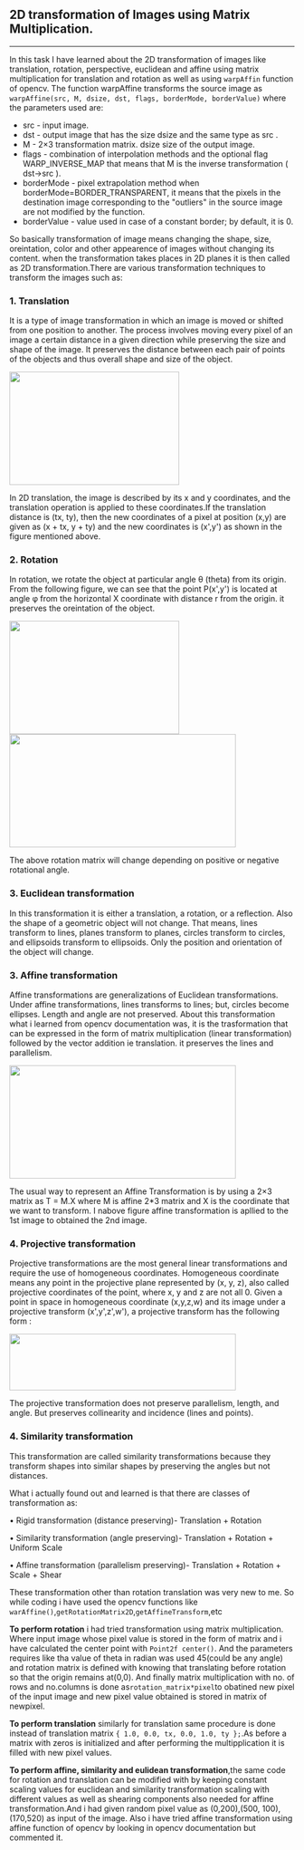 ## 2D transformation of Images using Matrix Multiplication.

----

In this task I have learned about the 2D transformation of images like translation, rotation, perspective, euclidean and affine using matrix multiplication for translation and rotation as well as using `warpAffin` function of opencv. The function warpAffine transforms the source image as `warpAffine(src, M, dsize, dst, flags, borderMode, borderValue)` where the parameters used are:



* src - input image.
* dst - output image that has the size dsize and the same type as src .
* M	- 2×3 transformation matrix.
dsize	size of the output image.
* flags - combination of interpolation methods and the optional flag WARP_INVERSE_MAP that means that M is the inverse transformation ( dst→src ).
* borderMode - pixel extrapolation method when borderMode=BORDER_TRANSPARENT, it means that the pixels in the destination image corresponding to the "outliers" in the source image are not modified by the function.
* borderValue - value used in case of a constant border; by default, it is 0.

So basically transformation of image means changing the  shape, size, oreintation, color and other appearence of images without changing its content. when the transformation takes places in 2D planes it is then called as 2D transformation.There are various transformation techniques to transform the images such as:

### 1. Translation
It is a type of image transformation in which an image is moved or shifted from one position to another. The process involves moving every pixel of an image a certain distance in a given direction while preserving the size and shape of the image. It preserves the distance between each pair of points of the objects and thus overall shape and size of the object.

<img src = "https://www.tutorialspoint.com/computer_graphics/images/translation.jpg " width=300, height=200>

In 2D translation, the image is described by its x and y coordinates, and the translation operation is applied to these coordinates.If the translation distance is (tx, ty), then the new coordinates of a pixel at position (x,y) are given as (x + tx, y + ty) and the new coordinates is (x',y') as shown in the figure mentioned above.

### 2. Rotation
In rotation, we rotate the object at particular angle θ (theta) from its origin. From the following figure, we can see that the point P(x',y') is located at angle φ from the horizontal X coordinate with distance r from the origin. it preserves the oreintation of the object.

<img src = "https://www.tutorialspoint.com/computer_graphics/images/rotation.jpg" width = 300, height = 200>

<img src = "https://www.101computing.net/wp/wp-content/uploads/2D-Rotation-Matrix-1.png" width = 400, height = 200>

The above rotation matrix will change depending on positive or negative rotational angle.

### 3. Euclidean transformation

In this transformation it is either a translation, a rotation, or a reflection. Also the shape of a geometric object will not change. That means, lines transform to lines, planes transform to planes, circles transform to circles, and ellipsoids transform to ellipsoids. Only the position and orientation of the object will change.


### 3. Affine transformation

Affine transformations are generalizations of Euclidean transformations. Under affine transformations, lines transforms to lines; but, circles become ellipses. Length and angle are not preserved.
About this transformation what i learned from opencv documentation was, it is the trasformation that can be expressed in the form of matrix multiplication (linear transformation) followed by the vector addition ie translation. it preserves the lines and parallelism.

<img src = "https://static.packt-cdn.com/products/9781838646301/graphics/assets/67389115-e14a-41d2-a378-eac1f4135b75.png" width = 400, height = 200>

The usual way to represent an Affine Transformation is by using a 2×3 matrix as T = M.X where M is affine 2*3 matrix and X is the coordinate that we want to transform. I nabove figure affine transformation is apllied to the 1st image to obtained the 2nd image.


### 4. Projective transformation

Projective transformations are the most general linear transformations and require the use of homogeneous coordinates. Homogeneous coordinate means any point in the projective plane represented by (x, y, z), also called  projective coordinates of the point, where x, y and z are not all 0. Given a point in space in homogeneous coordinate (x,y,z,w) and its image under a projective transform (x',y',z',w'), a projective transform has the following form :

<img src = "https://pages.mtu.edu/~shene/COURSES/cs3621/NOTES/geometry/pr-tran-1.jpg" width = 400, height = 100>

The projective transformation does not preserve parallelism, length, and angle. But preserves collinearity and incidence (lines and points).

### 4. Similarity transformation

This transformation are called similarity transformations because they transform shapes into similar shapes by preserving the angles but not distances.

What i actually found out and learned is that there are  classes of transformation as:

• Rigid transformation (distance preserving)-
Translation + Rotation

• Similarity transformation (angle preserving)-
Translation + Rotation + Uniform Scale

• Affine transformation (parallelism preserving)-
Translation + Rotation + Scale + Shear


These transformation other than rotation translation was very new to me. So while coding i have used the opencv functions like `warAffine()`,`getRotationMatrix2D`,`getAffineTransform`,etc 

**To perform rotation** i had tried transformation using matrix multiplication. Where input image whose pixel value is stored in the form of matrix and i have calculated the center point with `Point2f center()`. And the parameters requires like tha value of theta in radian was used 45(could be any angle) and rotation matrix is defined with knowing that translating before rotation so that the origin remains at(0,0). And finally matrix multiplication with no. of rows and no.columns is done as`rotation_matrix*pixel`to obatined new pixel of the input image and new pixel value obtained is stored in matrix of newpixel.

**To perform translation** similarly for translation same procedure is done instead of translation matrix `{ 1.0, 0.0, tx, 0.0, 1.0, ty };`.As before a matrix with zeros is initialized and after performing the multipplication it is filled with new pixel values. 

**To perform affine, similarity and eulidean transformation**,the same code for rotation and translation can be modified with by keeping constant scaling values for euclidean and similarity transformation scaling with different values as well as shearing components also needed for affine transformation.And i had given random pixel value as (0,200),(500, 100),(170,520) as input of the image. Also i have tried affine transformation using affine function of opencv by looking in opencv documentation but commented it.









